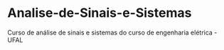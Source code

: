 # Analise-de-Sinais-e-Sistemas
Curso de análise de sinais e sistemas do curso de engenharia elétrica - UFAL
